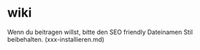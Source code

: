 # wiki
Wenn du beitragen willst, bitte den SEO friendly Dateinamen Stil beibehalten. (xxx-installieren.md)